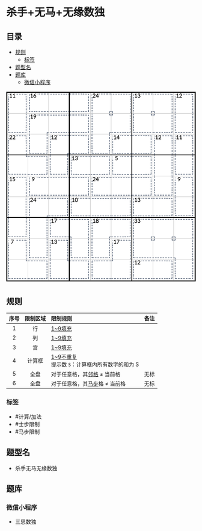 # 杀手+无马+无缘数独
<!-- START doctoc generated TOC please keep comment here to allow auto update -->
<!-- DON'T EDIT THIS SECTION, INSTEAD RE-RUN doctoc TO UPDATE -->
## 目录

- [规则](#%E8%A7%84%E5%88%99)
  - [标签](#%E6%A0%87%E7%AD%BE)
- [题型名](#%E9%A2%98%E5%9E%8B%E5%90%8D)
- [题库](#%E9%A2%98%E5%BA%93)
  - [微信小程序](#%E5%BE%AE%E4%BF%A1%E5%B0%8F%E7%A8%8B%E5%BA%8F)

<!-- END doctoc generated TOC please keep comment here to allow auto update -->

![题](../../../images/sudoku/杀手+无马+无缘数独.png)

## 规则

| 序号  | 限制区域 | 限制规则                                | 备注  |
|:---:|:----:|:------------------------------------|:---:|
|  1  |  行   | [1~9填充]                             |     |
|  2  |  列   | [1~9填充]                             |     |
|  3  |  宫   | [1~9填充]                             |     |
|  4  | 计算框  | [1~9不重复]<br/> 提示数 `S`：计算框内所有数字的和为 S |     |
|  5  |  全盘  | 对于任意格，其[邻格] ≠ 当前格                   | 无标  |
|  6  |  全盘  | 对于任意格，其[马步]格 ≠ 当前格                  | 无标  |

### 标签

- #计算/加法
- #士步限制
- #马步限制

## 题型名

- 杀手无马无缘数独

## 题库

### 微信小程序

- 三思数独

[1~9填充]: ../../../rules/rules.md#1to9填充

[1~9不重复]: ../../../rules/rules.md#1to9不重复

[邻格]: ../../../rules/rules.md#邻格

[马步]: ../../../rules/rules.md#马步
